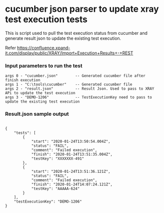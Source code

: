# cucumber json parser to update xray test execution tests

This is script used to pull the test execution status from cucumber and generate result json to update the existing test execution.

Refer https://confluence.xpand-it.com/display/public/XRAY/Import+Execution+Results+-+REST


### Input parameters to run the test
````
args 0 - "cucumber.json"        -- Generated cucumber file after finish execution
args 1 - "C:\tools\cucumber"    -- Generated cucumber file 
args 2 - "result.json"          -- Result Json. Used to pass to XRAY APi to update the test execution 
args 3 - "DEMO-1206"            -- TestExecutionKey need to pass to update the existing test execution

````
### Result.json sample output

````

{
    "tests": [
        {
            "start": "2020-01-24T13:50:54.004Z",
            "status": "FAIL",
            "comment": "Failed execution",
            "finish": "2020-01-24T13:51:35.004Z",
            "testKey": "XXXXXXX-491"
        },
        {
            "start": "2020-01-24T13:51:36.121Z",
            "status": "FAIL",
            "comment": "Failed execution",
            "finish": "2020-01-24T14:07:24.121Z",
            "testKey": "AAAAA-624"
        }
    ],
    "testExecutionKey": "DEMO-1206"
}

````
